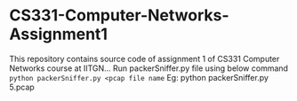 # CS331-Computer-Networks-Assignment1

This repository contains source code of assignment 1 of CS331 Computer Networks course at IITGN...
Run packerSniffer.py file using below command
`python packerSniffer.py <pcap file name`
Eg: python packerSniffer.py 5.pcap
